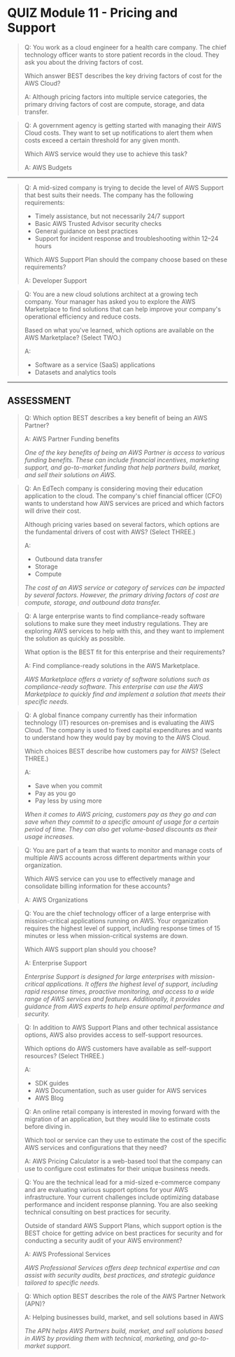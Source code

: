 # QUIZ Module 11 - Pricing and Support

> Q: You work as a cloud engineer for a health care company. The chief technology officer wants to store patient records in the cloud. They ask you about the driving factors of cost. 
> 
> Which answer BEST describes the key driving factors of cost for the AWS Cloud?
> 
> A: Although pricing factors into multiple service categories, the primary driving factors of cost are compute, storage, and data transfer.

> Q: A government agency is getting started with managing their AWS Cloud costs. They want to set up notifications to alert them when costs exceed a certain threshold for any given month. 
> 
> Which AWS service would they use to achieve this task?
> 
> A: AWS Budgets

---

> Q: A mid-sized company is trying to decide the level of AWS Support that best suits their needs. The company has the following requirements:
> - Timely assistance, but not necessarily 24/7 support 
> - Basic AWS Trusted Advisor security checks 
> - General guidance on best practices 
> - Support for incident response and troubleshooting within 12–24 hours
> 
> Which AWS Support Plan should the company choose based on these requirements?
> 
> A: Developer Support

> Q: You are a new cloud solutions architect at a growing tech company. Your manager has asked you to explore the AWS Marketplace to find solutions that can help improve your company's operational efficiency and reduce costs. 
> 
> Based on what you've learned, which options are available on the AWS Marketplace? (Select TWO.)
> 
> A: 
>   - Software as a service (SaaS) applications
>   - Datasets and analytics tools

---

## ASSESSMENT

> Q: Which option BEST describes a key benefit of being an AWS Partner?
> 
> A: AWS Partner Funding benefits
> 
> _One of the key benefits of being an AWS Partner is access to various funding benefits. These can include financial incentives, marketing support, and go-to-market funding that help partners build, market, and sell their solutions on AWS._

> Q: An EdTech company is considering moving their education application to the cloud. The company's chief financial officer (CFO) wants to understand how AWS services are priced and which factors will drive their cost. 
> 
> Although pricing varies based on several factors, which options are the fundamental drivers of cost with AWS? (Select THREE.)
> 
> A:
>   - Outbound data transfer
>   - Storage
>   - Compute
> 
> _The cost of an AWS service or category of services can be impacted by several factors. However, the primary driving factors of cost are compute, storage, and outbound data transfer._

> Q: A large enterprise wants to find compliance-ready software solutions to make sure they meet industry regulations. They are exploring AWS services to help with this, and they want to implement the solution as quickly as possible. 
> 
> What option is the BEST fit for this enterprise and their requirements?
> 
> A: Find compliance-ready solutions in the AWS Marketplace.
> 
> _AWS Marketplace offers a variety of software solutions such as compliance-ready software. This enterprise can use the AWS Marketplace to quickly find and implement a solution that meets their specific needs._

> Q: A global finance company currently has their information technology (IT) resources on-premises and is evaluating the AWS Cloud. The company is used to fixed capital expenditures and wants to understand how they would pay by moving to the AWS Cloud. 
> 
> Which choices BEST describe how customers pay for AWS? (Select THREE.)
> 
> A:
>   - Save when you commit
>   - Pay as you go
>   - Pay less by using more
> 
> _When it comes to AWS pricing, customers pay as they go and can save when they commit to a specific amount of usage for a certain period of time. They can also get volume-based discounts as their usage increases._

> Q: You are part of a team that wants to monitor and manage costs of multiple AWS accounts across different departments within your organization. 
> 
> Which AWS service can you use to effectively manage and consolidate billing information for these accounts?
> 
> A: AWS Organizations

> Q: You are the chief technology officer of a large enterprise with mission-critical applications running on AWS. Your organization requires the highest level of support, including response times of 15 minutes or less when mission-critical systems are down. 
> 
> Which AWS support plan should you choose?
> 
> A: Enterprise Support
> 
> _Enterprise Support is designed for large enterprises with mission-critical applications. It offers the highest level of support, including rapid response times, proactive monitoring, and access to a wide range of AWS services and features. Additionally, it provides guidance from AWS experts to help ensure optimal performance and security._

> Q: In addition to AWS Support Plans and other technical assistance options, AWS also provides access to self-support resources. 
> 
> Which options do AWS customers have available as self-support resources? (Select THREE.)
> 
> A:  
>   - SDK guides 
>   - AWS Documentation, such as user guider for AWS services
>   - AWS Blog

> Q: An online retail company is interested in moving forward with the migration of an application, but they would like to estimate costs before diving in. 
> 
> Which tool or service can they use to estimate the cost of the specific AWS services and configurations that they need?
> 
> A: AWS Pricing Calculator is a web-based tool that the company can use to configure cost estimates for their unique business needs.

> Q: You are the technical lead for a mid-sized e-commerce company and are evaluating various support options for your AWS infrastructure. Your current challenges include optimizing database performance and incident response planning. You are also seeking technical consulting on best practices for security. 
> 
> Outside of standard AWS Support Plans, which support option is the BEST choice for getting advice on best practices for security and for conducting a security audit of your AWS environment?
> 
> A: AWS Professional Services
> 
> _AWS Professional Services offers deep technical expertise and can assist with security audits, best practices, and strategic guidance tailored to specific needs._

> Q: Which option BEST describes the role of the AWS Partner Network (APN)?
> 
> A: Helping businesses build, market, and sell solutions based in AWS
> 
> _The APN helps AWS Partners build, market, and sell solutions based in AWS by providing them with technical, marketing, and go-to-market support._


